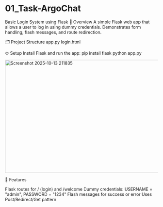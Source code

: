 # 01_Task-ArgoChat

Basic Login System using Flask
📘 Overview
    A simple Flask web app that allows a user to log in using dummy credentials.
    Demonstrates form handling, flash messages, and route redirection.

🗂️ Project Structure
    app.py 
    login.html

⚙️ Setup
  Install Flask and run the app:
  pip install flask
  python app.py


<img width="527" height="373" alt="Screenshot 2025-10-13 211835" src="https://github.com/user-attachments/assets/a837f59b-8491-4bdf-bbc2-8fc57d816b48" />

🧩 Features

  Flask routes for / (login) and /welcome
  Dummy credentials: USERNAME = "admin", PASSWORD = "1234"
  Flash messages for success or error
  Uses Post/Redirect/Get pattern





